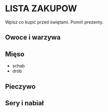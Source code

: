 # LISTA ZAKUPOW

Wpisz co kupić przed świętami. Pomiń prezenty.

## Owoce i warzywa



## Mięso
- schab
- drób


## Pieczywo



## Sery i nabiał 



